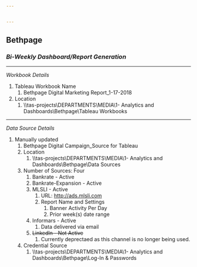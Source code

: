 ```yaml
---


---
```


<h2 id="bethpage"><strong>Bethpage</strong></h2>
<h3 id="bi-weekly-dashboardreport-generation"><em>Bi-Weekly Dashboard/Report Generation</em></h3>
<hr>
<p><em>Workbook Details</em></p>
<ol>
<li>Tableau Workbook Name
<ol>
<li>Bethpage Digital Marketing Report_1-17-2018</li>
</ol>
</li>
<li>Location
<ol>
<li>\\tas-projects\DEPARTMENTS\MEDIA\1- Analytics and Dashboards\Bethpage\Tableau Workbooks</li>
</ol>
</li>
</ol>
<hr>
<p><em>Data Source Details</em></p>
<ol>
<li>Manually updated
<ol>
<li>Bethpage Digital Campaign_Source for Tableau</li>
<li>Location
<ol>
<li>\\tas-projects\DEPARTMENTS\MEDIA\1- Analytics and Dashboards\Bethpage\Data Sources</li>
</ol>
</li>
<li>Number of Sources: Four
<ol>
<li>Bankrate - Active</li>
<li>Bankrate-Expansion - Active</li>
<li>MLSLI - Active
<ol>
<li>URL: <a href="http://ads.mlsli.com">http://ads.mlsli.com</a></li>
<li>Report Name and Settings
<ol>
<li>Banner Activity Per Day</li>
<li>Prior week(s) date range</li>
</ol>
</li>
</ol>
</li>
<li>Informars - Active
<ol>
<li>Data delivered via email</li>
</ol>
</li>
<li><s>LinkedIn - Not Active</s>
<ol>
<li>Currently deprectaed as this channel is no longer being used.</li>
</ol>
</li>
</ol>
</li>
<li>Credential Source
<ol>
<li>\\tas-projects\DEPARTMENTS\MEDIA\1- Analytics and Dashboards\Bethpage\Log-In &amp; Passwords</li>
</ol>
</li>
</ol>
</li>
</ol>

